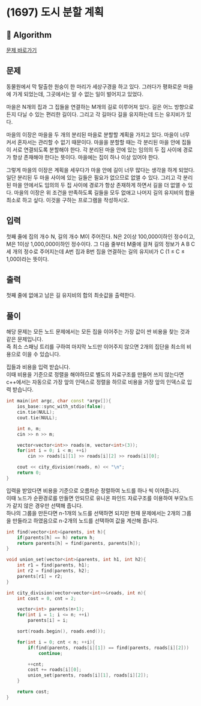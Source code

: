 # (1697) 도시 분할 계획
## :100: Algorithm
[문제 바로가기](https://www.acmicpc.net/problem/1647)

## 문제
동물원에서 막 탈출한 원숭이 한 마리가 세상구경을 하고 있다. 그러다가 평화로운 마을에 가게 되었는데, 그곳에서는 알 수 없는 일이 벌어지고 있었다.

마을은 N개의 집과 그 집들을 연결하는 M개의 길로 이루어져 있다. 길은 어느 방향으로든지 다닐 수 있는 편리한 길이다. 그리고 각 길마다 길을 유지하는데 드는 유지비가 있다.

마을의 이장은 마을을 두 개의 분리된 마을로 분할할 계획을 가지고 있다. 마을이 너무 커서 혼자서는 관리할 수 없기 때문이다. 마을을 분할할 때는 각 분리된 마을 안에 집들이 서로 연결되도록 분할해야 한다. 각 분리된 마을 안에 있는 임의의 두 집 사이에 경로가 항상 존재해야 한다는 뜻이다. 마을에는 집이 하나 이상 있어야 한다.

그렇게 마을의 이장은 계획을 세우다가 마을 안에 길이 너무 많다는 생각을 하게 되었다. 일단 분리된 두 마을 사이에 있는 길들은 필요가 없으므로 없앨 수 있다. 그리고 각 분리된 마을 안에서도 임의의 두 집 사이에 경로가 항상 존재하게 하면서 길을 더 없앨 수 있다. 마을의 이장은 위 조건을 만족하도록 길들을 모두 없애고 나머지 길의 유지비의 합을 최소로 하고 싶다. 이것을 구하는 프로그램을 작성하시오.

## 입력
첫째 줄에 집의 개수 N, 길의 개수 M이 주어진다. N은 2이상 100,000이하인 정수이고, M은 1이상 1,000,000이하인 정수이다. 그 다음 줄부터 M줄에 걸쳐 길의 정보가 A B C 세 개의 정수로 주어지는데 A번 집과 B번 집을 연결하는 길의 유지비가 C (1 ≤ C ≤ 1,000)라는 뜻이다.

## 출력
첫째 줄에 없애고 남은 길 유지비의 합의 최솟값을 출력한다.

## 풀이
해당 문제는 모든 노드 문제에서는 모든 집을 이어주는 가장 값이 싼 비용을 찾는 것과 같은 문제입니다.  
즉 최소 스패닝 트리를 구하여 마지막 노드만 이어주지 않으면 2개의 집단을 최소의 비용으로 이을 수 있습니다.  

집들과 비용을 입력 받습니다.  
이때 비용을 기준으로 정렬을 해야하므로 별도의 자료구조를 만들어 쓰지 않는다면 c++에서는 자동으로 가장 앞의 인덱스로 정렬을 하므로 비용을 가장 앞의 인덱스로 입력 받습니다.  

```cpp
int main(int argc, char const *argv[]){
    ios_base::sync_with_stdio(false);
    cin.tie(NULL);
    cout.tie(NULL);

    int n, m; 
    cin >> n >> m;

    vector<vector<int>> roads(m, vector<int>(3));
    for(int i = 0; i < m; ++i)
        cin >> roads[i][1] >> roads[i][2] >> roads[i][0];

    cout << city_division(roads, n) << "\n";
    return 0;
}
```

입력을 받았다면 비용을 기준으로 오름차순 정렬하여 노드를 하나 씩 이어줍니다.  
이때 노드가 순환경로를 만들면 안되므로 유니온 파인드 자료구조를 이용하여 부모노드가 같지 않은 경우만 선택해 줍니다.  
하나의 그룹을 만든다면 n-1개의 노드를 선택하면 되지만 현재 문제에서는 2개의 그룹을 만들라고 하였음으로 n-2개의 노드를 선택하여 값을 계산해 줍니다.

```cpp
int find(vector<int>&parents, int h){
    if(parents[h] == h) return h;
    return parents[h] = find(parents, parents[h]);
}

void union_set(vector<int>&parents, int h1, int h2){
    int r1 = find(parents, h1);
    int r2 = find(parents, h2);
    parents[r1] = r2;
}

int city_division(vector<vector<int>>&roads, int n){
    int cost = 0, cnt = 2;

    vector<int> parents(n+1);
    for(int i = 1; i <= n; ++i)
        parents[i] = i;

    sort(roads.begin(), roads.end());

    for(int i = 0; cnt < n; ++i){
        if(find(parents, roads[i][1]) == find(parents, roads[i][2]))
            continue;

        ++cnt;
        cost += roads[i][0];
        union_set(parents, roads[i][1], roads[i][2]);
    }

    return cost;
}
```